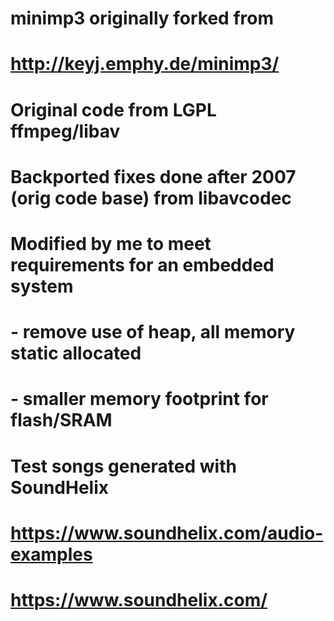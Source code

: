 # minimp3 originally forked from
# http://keyj.emphy.de/minimp3/

# Original code from LGPL ffmpeg/libav
# Backported fixes done after 2007 (orig code base) from libavcodec
# Modified by me to meet requirements for an embedded system
# - remove use of heap, all memory static allocated
# - smaller memory footprint for flash/SRAM

# Test songs generated with SoundHelix
# https://www.soundhelix.com/audio-examples

# https://www.soundhelix.com/
